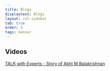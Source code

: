```yaml
---
title: Blogs
displaytext: Blogs
layout: col-sidebar
tab: true
order: 5
tags: kannur
---
```


## Videos

[TALK with Experts - Story of Abhi M Balakrishnan](https://www.youtube.com/watch?v=5Phtdiu4Vmw)
